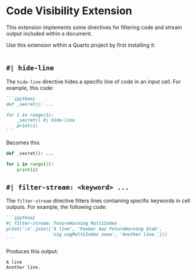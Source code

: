 # Code Visibility Extension

This extension implements some directives for filtering code and stream
output included within a document.

Use this extension within a Quarto project by first installing it:

``` bash
```

## `#| hide-line`

The `hide-line` directive hides a specific line of code in an input
cell. For example, this code:

```` markdown
```{python}
def _secret(): ...

for i in range(3):
    _secret() #| hide-line
    print(i)
```
````

Becomes this:

``` python
def _secret(): ...

for i in range(3):
    print(i)
```

## `#| filter-stream: <keyword> ...`

The `filter-stream` directive filters lines containing specific keywords
in cell outputs. For example, the following code:

```` markdown
```{python}
#| filter-stream: FutureWarning MultiIndex
print('\n'.join(['A line', 'Foobar baz FutureWarning blah', 
                 'zig zagMultiIndex zoom', 'Another line.']))
```
````

Produces this output:

    A line
    Another line.
